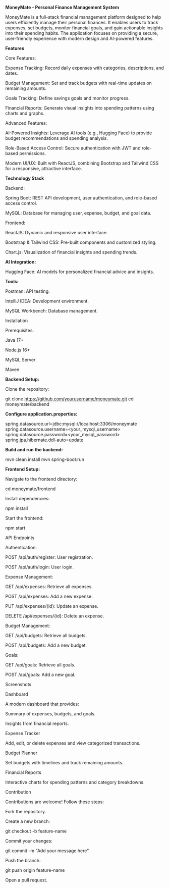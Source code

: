 **MoneyMate - Personal Finance Management System**

MoneyMate is a full-stack financial management platform designed to help users efficiently manage their personal finances. It enables users to track expenses, set budgets, monitor financial goals, and gain actionable insights into their spending habits. The application focuses on providing a secure, user-friendly experience with modern design and AI-powered features.

**Features**

Core Features:

Expense Tracking: Record daily expenses with categories, descriptions, and dates.

Budget Management: Set and track budgets with real-time updates on remaining amounts.

Goals Tracking: Define savings goals and monitor progress.

Financial Reports: Generate visual insights into spending patterns using charts and graphs.

Advanced Features:

AI-Powered Insights: Leverage AI tools (e.g., Hugging Face) to provide budget recommendations and spending analysis.

Role-Based Access Control: Secure authentication with JWT and role-based permissions.

Modern UI/UX: Built with ReactJS, combining Bootstrap and Tailwind CSS for a responsive, attractive interface.

**Technology Stack**

Backend:

Spring Boot: REST API development, user authentication, and role-based access control.

MySQL: Database for managing user, expense, budget, and goal data.

Frontend:

ReactJS: Dynamic and responsive user interface.

Bootstrap & Tailwind CSS: Pre-built components and customized styling.

Chart.js: Visualization of financial insights and spending trends.

**AI Integration:**

Hugging Face: AI models for personalized financial advice and insights.

**Tools:**

Postman: API testing.

IntelliJ IDEA: Development environment.

MySQL Workbench: Database management.

Installation

Prerequisites:

Java 17+

Node.js 16+

MySQL Server

Maven

**Backend Setup:**

Clone the repository:

git clone https://github.com/yourusername/moneymate.git
cd moneymate/backend

**Configure application.properties:**

spring.datasource.url=jdbc:mysql://localhost:3306/moneymate
spring.datasource.username=<your_mysql_username>
spring.datasource.password=<your_mysql_password>
spring.jpa.hibernate.ddl-auto=update

**Build and run the backend:**

mvn clean install
mvn spring-boot:run

**Frontend Setup:**

Navigate to the frontend directory:

cd moneymate/frontend

Install dependencies:

npm install

Start the frontend:

npm start

API Endpoints

Authentication:

POST /api/auth/register: User registration.

POST /api/auth/login: User login.

Expense Management:

GET /api/expenses: Retrieve all expenses.

POST /api/expenses: Add a new expense.

PUT /api/expenses/{id}: Update an expense.

DELETE /api/expenses/{id}: Delete an expense.

Budget Management:

GET /api/budgets: Retrieve all budgets.

POST /api/budgets: Add a new budget.

Goals:

GET /api/goals: Retrieve all goals.

POST /api/goals: Add a new goal.

Screenshots

Dashboard

A modern dashboard that provides:

Summary of expenses, budgets, and goals.

Insights from financial reports.

Expense Tracker

Add, edit, or delete expenses and view categorized transactions.

Budget Planner

Set budgets with timelines and track remaining amounts.

Financial Reports

Interactive charts for spending patterns and category breakdowns.

Contribution

Contributions are welcome! Follow these steps:

Fork the repository.

Create a new branch:

git checkout -b feature-name

Commit your changes:

git commit -m "Add your message here"

Push the branch:

git push origin feature-name

Open a pull request.


